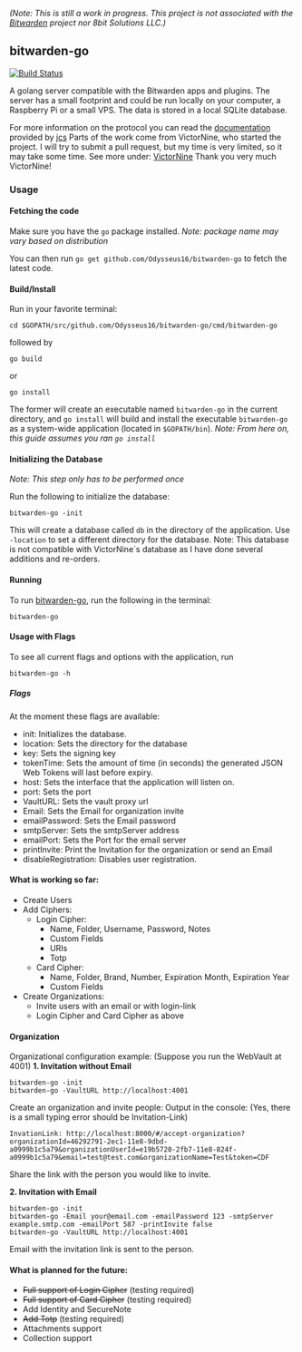 *(Note: This is still a work in progress.
This project is not associated with the
[Bitwarden](https://bitwarden.com/)
project nor 8bit Solutions LLC.)*

## bitwarden-go

[![Build Status](https://travis-ci.org/Odysseus16/bitwarden-go.svg?branch=master)](https://travis-ci.org/Odysseus16/bitwarden-go)

A golang server compatible with the Bitwarden apps and plugins. The server has a small footprint and could be run locally on your computer, a Raspberry Pi or a small VPS. The data is stored in a local SQLite database.

For more information on the protocol you can read the [documentation](https://github.com/jcs/bitwarden-ruby/blob/master/API.md) provided by [jcs](https://github.com/jcs)
Parts of the work come from VictorNine, who started the project. I will try to submit a pull request, but my time is very limited, so it may take some time. See more under: [VictorNine](https://github.com/VictorNine/bitwarden-go)
Thank you very much VictorNine! 

### Usage
#### Fetching the code
Make sure you have the ```go``` package installed.
*Note: package name may vary based on distribution*

You can then run ```go get github.com/Odysseus16/bitwarden-go``` to fetch the latest code.

#### Build/Install
Run in your favorite terminal:
```
cd $GOPATH/src/github.com/Odysseus16/bitwarden-go/cmd/bitwarden-go
```
followed by
```
go build
```
or
```
go install
```
The former will create an executable named ```bitwarden-go``` in the current directory, and ```go install``` will build and install the executable ```bitwarden-go``` as a system-wide application (located in ```$GOPATH/bin```).
*Note: From here on, this guide assumes you ran ```go install```*

#### Initializing the Database
*Note: This step only has to be performed once*

Run the following to initialize the database:
```
bitwarden-go -init
```
This will create a database called ```db``` in the directory of the application. Use `-location` to set a different directory for the database.
Note: This database is not compatible with VictorNine´s database as I have done several additions and re-orders.

#### Running
To run [bitwarden-go](https://github.com/Odysseus16/bitwarden-go), run the following in the terminal:
```
bitwarden-go
```

#### Usage with Flags
To see all current flags and options with the application, run
```
bitwarden-go -h
```

##### Flags
At the moment these flags are available:
- init: Initializes the database.
- location: Sets the directory for the database
- key: Sets the signing key
- tokenTime: Sets the amount of time (in seconds) the generated JSON Web Tokens will last before expiry.
- host: Sets the interface that the application will listen on.
- port: Sets the port
- VaultURL: Sets the vault proxy url
- Email: Sets the Email for organization invite
- emailPassword: Sets the Email password
- smtpServer: Sets the smtpServer address
- emailPort: Sets the Port for the email server
- printInvite: Print the Invitation for the organization or send an Email
- disableRegistration: Disables user registration.


#### What is working so far:
- Create Users
- Add Ciphers:
    - Login Cipher:
        - Name, Folder, Username, Password, Notes
        - Custom Fields
		- URIs
		- Totp
    - Card Cipher:
        - Name, Folder, Brand, Number, Expiration Month, Expiration Year
        - Custom Fields
- Create Organizations:
    - Invite users with an email or with login-link
    - Login Cipher and Card Cipher as above

#### Organization
Organizational configuration example: (Suppose you run the WebVault at 4001)
**1.  Invitation without Email**
```
bitwarden-go -init
bitwarden-go -VaultURL http://localhost:4001
```
Create an organization and invite people:
Output in the console:  (Yes, there is a small typing error should be Invitation-Link)
```
InvationLink: http://localhost:8000/#/accept-organization?organizationId=46292791-2ec1-11e8-9dbd-a0999b1c5a79&organizationUserId=e19b5720-2fb7-11e8-824f-a0999b1c5a79&email=test@test.com&organizationName=Test&token=CDF
```
Share the link with the person you would like to invite. 

**2.  Invitation with Email**
```
bitwarden-go -init
bitwarden-go -Email your@email.com -emailPassword 123 -smtpServer example.smtp.com -emailPort 587 -printInvite false
bitwarden-go -VaultURL http://localhost:4001
```
Email with the invitation link is sent to the person. 

#### What is planned for the future:
- ~~Full support of Login Cipher~~ (testing required)
- ~~Full support of Card Cipher~~ (testing required)
- Add Identity and SecureNote
- ~~Add Totp~~ (testing required)
- Attachments support
- Collection support



